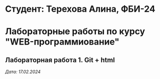 # Студент: Терехова Алина, ФБИ-24

# Лабораторные работы по курсу "WEB-программиование"

## Лабораторная работа 1. Git + html 

*Дата: 17.02.2024*